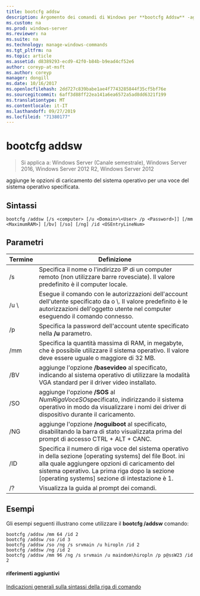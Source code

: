 ```yaml
---
title: bootcfg addsw
description: Argomento dei comandi di Windows per **bootcfg Addsw** -aggiunge le opzioni di caricamento del sistema operativo per una voce del sistema operativo specificata.
ms.custom: na
ms.prod: windows-server
ms.reviewer: na
ms.suite: na
ms.technology: manage-windows-commands
ms.tgt_pltfrm: na
ms.topic: article
ms.assetid: d8389293-ecd9-42f0-b84b-b9ead4cf52e6
author: coreyp-at-msft
ms.author: coreyp
manager: dongill
ms.date: 10/16/2017
ms.openlocfilehash: 2dd727c839babe1ae4f7743285844f35cf5bf76e
ms.sourcegitcommit: 6aff3d88ff22ea141a6ea6572a5ad8dd6321f199
ms.translationtype: MT
ms.contentlocale: it-IT
ms.lasthandoff: 09/27/2019
ms.locfileid: "71380177"
---
```

# <a name="bootcfg-addsw"></a>bootcfg addsw

>Si applica a: Windows Server (Canale semestrale), Windows Server 2016, Windows Server 2012 R2, Windows Server 2012

aggiunge le opzioni di caricamento del sistema operativo per una voce del sistema operativo specificata.

## <a name="syntax"></a>Sintassi
```
bootcfg /addsw [/s <computer> [/u <Domain>\<User> /p <Password>]] [/mm <MaximumRAM>] [/bv] [/so] [/ng] /id <OSEntryLineNum>
```
## <a name="parameters"></a>Parametri

|         Termine         |                                                                                                            Definizione                                                                                                            |
|----------------------|----------------------------------------------------------------------------------------------------------------------------------------------------------------------------------------------------------------------------------|
|    /s <computer>     |                                                        Specifica il nome o l'indirizzo IP di un computer remoto (non utilizzare barre rovesciate). Il valore predefinito è il computer locale.                                                        |
| /u <Domain>\\<User>  |               Esegue il comando con le autorizzazioni dell'account dell'utente specificato da <User> o <Domain>\\<User>. Il valore predefinito è le autorizzazioni dell'oggetto utente nel computer eseguendo il comando connesso.               |
|    /p <Password>     |                                                                      Specifica la password dell'account utente specificato nella **/u** parametro.                                                                       |
|   <MaximumRAM>/mm   |                                          Specifica la quantità massima di RAM, in megabyte, che è possibile utilizzare il sistema operativo. Il valore deve essere uguale o maggiore di 32 MB.                                          |
|         /BV          |                                    aggiunge l'opzione **/basevideo** al <OSEntryLineNum>specificato, indicando al sistema operativo di utilizzare la modalità VGA standard per il driver video installato.                                     |
|         /SO          |                                      aggiunge l'opzione **/SOS** al *NumRigaVoceSO*specificato, indirizzando il sistema operativo in modo da visualizzare i nomi dei driver di dispositivo durante il caricamento.                                      |
|         /NG          |                                         aggiunge l'opzione **/noguiboot** al <OSEntryLineNum>specificato, disabilitando la barra di stato visualizzata prima del prompt di accesso CTRL + ALT + CANC.                                          |
| <OSEntryLineNum>/ID | Specifica il numero di riga voce del sistema operativo in della sezione [operating systems] del file Boot. ini alla quale aggiungere opzioni di caricamento del sistema operativo. La prima riga dopo la sezione [operating systems] sezione di intestazione è 1. |
|          /?          |                                                                                               Visualizza la guida al prompt dei comandi.                                                                                               |

## <a name="BKMK_examples"></a>Esempi
Gli esempi seguenti illustrano come utilizzare il **bootcfg /addsw** comando:
```
bootcfg /addsw /mm 64 /id 2 
bootcfg /addsw /so /id 3 
bootcfg /addsw /so /ng /s srvmain /u hiropln /id 2 
bootcfg /addsw /ng /id 2 
bootcfg /addsw /mm 96 /ng /s srvmain /u maindom\hiropln /p p@ssW23 /id 2
```
#### <a name="additional-references"></a>riferimenti aggiuntivi
[Indicazioni generali sulla sintassi della riga di comando](command-line-syntax-key.md)
